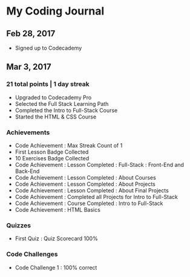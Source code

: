 # My Coding Journal

## Feb 28, 2017

- Signed up to Codecademy

## Mar 3, 2017
### 21 total points | 1 day streak

- Upgraded to Codecademy Pro
- Selected the Full Stack Learning Path
- Completed the Intro to Full-Stack Course
- Started the HTML & CSS Course

### Achievements
- Code Achievement : Max Streak Count of 1
- First Lesson Badge Collected
- 10 Exercises Badge Collected
- Code Achievement : Lesson Completed : Full-Stack : Front-End and Back-End
- Code Achievement : Lesson Completed : About Courses
- Code Achievement : Lesson Completed : About Projects
- Code Achievement : Lesson Completed : About Final Projects
- Code Achievement : Completed all Projects for Intro to Full-Stack
- Code Achievement : Course Completed : Intro to Full-Stack
- Code Achievement : HTML Basics

### Quizzes

- First Quiz : Quiz Scorecard 100%

### Code Challenges

- Code Challenge 1 : 100% correct
